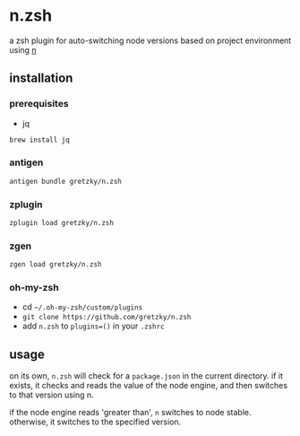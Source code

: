 # n.zsh

a zsh plugin for auto-switching node versions based on project environment using [n](https://github.com/tj/n)

## installation

### prerequisites

- jq

```bash
brew install jq
```

### antigen

```bash
antigen bundle gretzky/n.zsh
```

### zplugin

```bash
zplugin load gretzky/n.zsh
```

### zgen

```bash
zgen load gretzky/n.zsh
```

### oh-my-zsh

- cd `~/.oh-my-zsh/custom/plugins`
- `git clone https://github.com/gretzky/n.zsh`
- add `n.zsh` to `plugins=()` in your `.zshrc`

## usage

on its own, `n.zsh` will check for a `package.json` in the current directory. if it exists, it checks and reads the value of the node engine, and then switches to that version using n.

if the node engine reads 'greater than', `n` switches to node stable. otherwise, it switches to the specified version.

